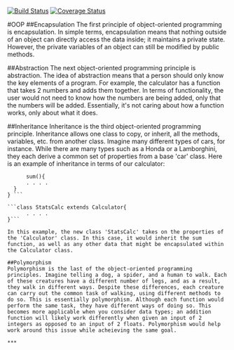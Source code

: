 [![Build Status](https://travis-ci.com/anmorales-hub/is219HW1.svg?branch=master)](https://travis-ci.com/anmorales-hub/is219HW1)
[![Coverage Status](https://coveralls.io/repos/github/anmorales-hub/is219HW1/badge.svg?branch=master)](https://coveralls.io/github/anmorales-hub/is219HW1?branch=master)

#OOP
##Encapsulation
The first principle of object-oriented programming is encapsulation. In simple terms, encapsulation means that nothing outside of an object can directly access the data inside; it maintains a private state. However, the private variables of an object can still be modified by public methods.

##Abstraction
The next object-oriented programming principle is abstraction. The idea of abstraction means that a person should only know the key elements of a program. For example, the calculator has a function that takes 2 numbers and adds them together. In terms of functionality, the user would not need to know how the numbers are being added, only that the numbers will be added. Essentially, it's not caring about how a function works, only about what it does.

##Inheritance
Inheritance is the third object-oriented programming principle. Inheritance allows one class to copy, or inherit, all the methods, variables, etc. from another class. Imagine many different types of cars, for instance. While there are many types such as a Honda or a Lamborghini, they each derive a common set of properties from a base 'car' class. Here is an example of inheritance in terms of our calculator:
```class Calculator {
      sum(){
      . . . .
  }
} ```

```class StatsCalc extends Calculator{
      . . . .
}```

In this example, the new class 'StatsCalc' takes on the properties of the 'Calculator' class. In this case, it would inherit the sum function, as well as any other data that might be encapsulated within the Calculator class.

##Polymorphism
Polymorphism is the last of the object-oriented programming principles. Imagine telling a dog, a spider, and a human to walk. Each of these creatures have a different number of legs, and as a result, they walk in different ways. Despite these differences, each creature can carry out the common task of walking, using different methods to do so. This is essentially polymorphism. Although each function would perform the same task, they have different ways of doing so. This becomes more applicable when you consider data types; an addition function will likely work differently when given an input of 2 integers as opposed to an input of 2 floats. Polymorphism would help work around this issue while acheieving the same goal.

***
